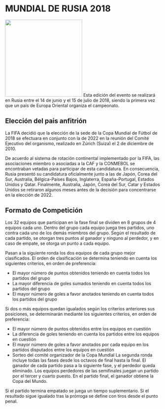 # MUNDIAL DE RUSIA 2018
<img  style="width: 250px;" src="https://i.pinimg.com/736x/69/ba/d7/69bad7b9e9a5baa1c88c14d263142ce2.jpg">
Esta edición del evento se realizará en Rusia entre el 14 de junio y el 15 de julio de 2018, siendo la primera vez que un país de Europa Oriental organiza el campeonato.

## Elección del pais anfitrión
La FIFA decidió que la elección de la sede de la Copa Mundial de Fútbol de 2018 se efectuara en conjunto con la de 2022 en la reunión del Comité Ejecutivo del organismo, realizado en Zúrich (Suiza) el 2 de diciembre de 2010.

De acuerdo al sistema de rotación continental implementado por la FIFA, las asociaciones miembro o asociadas a la CAF y la CONMEBOL se encontraban vetadas para participar de esta candidatura. En consecuencia, Rusia presentó su candidatura oficialmente junto a las de Japón, Corea del Sur, Australia, Bélgica-Países Bajos, Inglaterra, España-Portugal, Estados Unidos y Qatar. Finalmente, Australia, Japón, Corea del Sur, Catar y Estados Unidos se retiraron algunos meses antes de la decisión para concentrarse en la elección de 2022.

## Formato de Competición
Los 32 equipos que participan en la fase final se dividen en 8 grupos de 4 equipos cada uno. Dentro del grupo cada equipo juega tres partidos, uno contra cada uno de los demás miembros del grupo. Según el resultado de cada partido, se otorgan tres puntos al ganador y ninguno al perdedor, y en caso de empate, se otorga un punto a cada equipo.

Pasan a la siguiente ronda los dos equipos de cada grupo mejor clasificados. El orden de clasificación se determina teniendo en cuenta los siguientes criterios, en orden de preferencia:

* El mayor número de puntos obtenidos teniendo en cuenta todos los partidos del grupo
* La mayor diferencia de goles sumados teniendo en cuenta todos los partidos del grupo
* El mayor número de goles a favor anotados teniendo en cuenta todos los partidos del grupo

Si dos o más equipos quedan igualados según los criterios anteriores sus posiciones, se determinarán mediante los siguientes criterios, en orden de preferencia:

* El mayor número de puntos obtenidos entre los equipos en cuestión
* La diferencia de goles teniendo en cuenta los partidos entre los equipos en cuestión
* El mayor número de goles a favor anotados por cada equipo en los partidos disputados entre los equipos en cuestión
* Sorteo del comité organizador de la Copa Mundial
La segunda ronda incluye todas las fases desde los octavos de final hasta la final. El ganador de cada partido pasa a la siguiente fase, y el perdedor queda eliminado. Los equipos perdedores de las semifinales juegan un partido por el tercer y cuarto puesto. En el partido final, el ganador obtiene la Copa del Mundo.

Si el partido termina empatado se juega un tiempo suplementario. Si el resultado sigue igualado tras la prórroga se define con tiros desde el punto penal.
